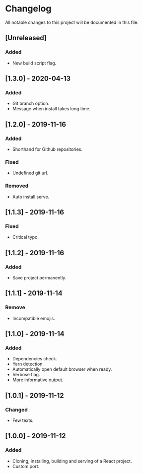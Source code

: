 # Changelog
All notable changes to this project will be documented in this file.

## [Unreleased]
### Added 
- New build script flag.

## [1.3.0] - 2020-04-13
### Added
- Git branch option.
- Message when install takes long time.

## [1.2.0] - 2019-11-16
### Added
- Shorthand for Github repositories.

### Fixed
- Undefined git url.

### Removed
- Auto install serve.

## [1.1.3] - 2019-11-16
### Fixed
- Critical typo.

## [1.1.2] - 2019-11-16
### Added
- Save project permanently.

## [1.1.1] - 2019-11-14
### Remove
- Incompatible emojis.

## [1.1.0] - 2019-11-14
### Added
- Dependencies check.
- Yarn detection.
- Automatically open default browser when ready.
- Verbose flag.
- More informative output.

## [1.0.1] - 2019-11-12
### Changed
- Few texts.

## [1.0.0] - 2019-11-12
### Added
- Cloning, installing, building and serving of a React project.
- Custom port.